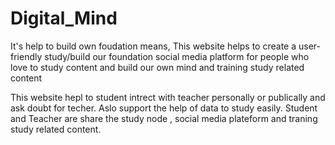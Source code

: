# Digital_Mind
It's help to build own foudation means,
This website helps to create a user- friendly study/build our 
foundation social media platform for people who love to study content 
and build our own mind and training study related content

This website hepl to student intrect with teacher personally or publically and ask doubt for techer. Aslo support the help of data to study easily.
Student and Teacher are share the study node , social media plateform and traning study related content.
